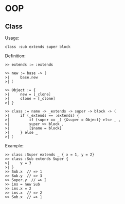 <a id = "oop"></a>
# OOP

<a id = "class"></a>
## Class
Usage:
```
class :sub extends super block
```

Definition:
```
>> extends := :extends

>> new := base -> (
>|     base.new
>| )

>> Object := {
>|     new = [_clone]
>|     clone = [_clone]
>| }

>> class := name -> _extends -> super -> block -> (
>|     if (_extends == :extends) {
>|         if (super == _) {&super = Object} else _ ,
>|         super >> block ,
>|         [$name = block]
>|     } else _
>| )
```

Example:
```
>> class :Super extends _ { x = 1, y = 2}
>> class :Sub extends Super {
>|     y = 3
>| }
>> Sub.x  // => 1
>> Sub.y  // => 3
>> Super.y  // => 2
>> ins = new Sub
>> ins.x = 2
>> ins.x  // => 2
>> Sub.x  // => 1
```